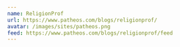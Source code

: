 ```yaml
---
name: ReligionProf
url: https://www.patheos.com/blogs/religionprof/
avatar: /images/sites/patheos.png
feed: https://www.patheos.com/blogs/religionprof/feed    
---
```


